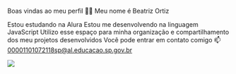 Boas vindas ao meu perfil 💙💙
Meu nome é Beatriz Ortiz

Estou estudando na Alura
Estou me desenvolvendo na linguagem JavaScript
Utilizo esse espaço para minha organização e compartilhamento dos meu projetos desenvolvidos
Você pode entrar em contato comigo 📫
00001101072118sp@al.educacao.sp.gov.br

![](https://images.app.goo.gl/V2CYasPdVNPf3jnH9)
